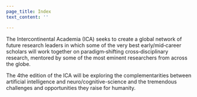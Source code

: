 ```yaml
---
page_title: Index
text_content: ''

---
```

The Intercontinental Academia (ICA) seeks to create a global network of future research leaders in which some of the very best early/mid‐career scholars will work together on paradigm‐shifting cross‐disciplinary research, mentored by some of the most eminent researchers from across the globe. 

The 4the edition of the ICA will be exploring the complementarities between artificial intelligence and neuro/cognitive-science and the tremendous challenges and opportunities they raise for humanity.